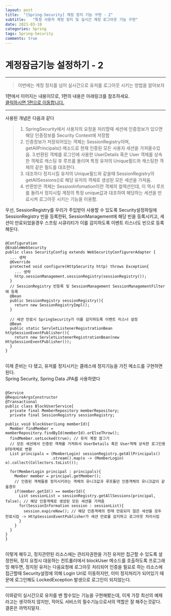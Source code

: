 ```yaml
---
layout: post
title:  "[Spring-Security] 계정 정지 기능 구현 - 2"
subtitle:   "특정 사용자 계정 정지 및 실시간 계정 로그아웃 기능 구현"
date: 2021-03-18
categories: Spring
tags: Spring-Security
comments: true
---
```


# 계정잠금기능 설정하기 - 2
---
>이번에는 계정 정지를 넘어 실시간으로 유저를 로그아웃 시키는 방법을 알아보자

1편에서 이어지는 내용이므로, 1편의 내용은 아래링크를 참조하세요.  
[클릭하시면 1편으로 이동합니다.](https://dev-gyus.github.io/spring/2021/03/16/SpringSecurity-AccountLock-2.html)  
***

사용된 개념은 다음과 같다
>1. SpringSecurity에서 사용자의 요청을 처리할때 세션에 인증정보가 있으면 해당 인증정보를 Security Context에 저장함
>2. 인증정보가 저장되어있는 객체는 SessionRegistry이며, getAllPrincipals() 메소드로 현재 인증된 모든 사용자 세션을 가져올수있음.
>3.반환된 객체를 로그인에 사용한 UserDetails 혹은 User 객체를 상속한 객체로 캐스팅 후 루프를 돌리며 특정 유저의 Unique필드와 캐스팅한 객체의 같은 필드를 대조한다.  
>4. 대조하다 정지시킬 유저의 Unique필드와 같을때 SessionRegistry의 getAllSessions()로 해당 유저의 객체로 생성된 모든 세션을 가져옴.
>5. 반환받은 객체는 SessionInfomation이란 객체의 컬렉션인데, 이 역시 루프를 돌려서 정지시킬 계정의 특정 unique값과 대조하여 해당하는 세션을 만료시켜 로그아웃 시키는 기능을 이용함.

우선, SessionRegistry를 우리가 주입받아 사용할 수 있도록 Security설정파일에 SessionRegistry 빈을 등록한뒤, SessionManagement에 해당 빈을 등록시키고, 세션이 만료되었을경우 스프링 시큐리티가 이를 감지하도록 이벤트 리스너도
빈으로 등록해둔다.  


<pre>
<code>
@Configuration  
@EnableWebSecurity
public class SecurityConfig extends WebSecurityConfigurerAdapter {
  ... 생략
  @Override
  protected void configure(HttpSecurity http) throws Exception{
    ... 생략
    http.sessionManagement.sessionRegistry(sessionRegistry());
  }
  // SessionRegistry 빈등록 및 SessionManagement SessionManagementFilter에 등록
  @Bean
  public SessionRegistry sessionRegistry(){
    return new SessionRegistryImpl();
  }

  // 세션 만료시 SpringSecurity가 이를 감지하도록 이벤트 리스너 설정
  @Bean
  public static ServletListenerRegistrationBean<HttpSessionEventPublisher> httpSessionEventPublisher(){
    return new ServletListenerRegistrationBean<HttpSessionEventPublisher>(new HttpSessionEventPublisher());
  }
}
</code>
</pre>

이제 준비는 다 됐고, 유저를 정지시키는 클래스에 정지기능을 가진 메소드를 구현하면된다.  
Spring Security, Spring Data JPA를 사용하였다
<pre>
<code>
@Service
@RequireArgsConstructor
@Transactional
public class BlockUserService{
  private final MemberRepository memberRepository;
  private final SessionRegistry sessionRegistry;

public void blockUser(Long memberId){
  Member findMember = memberRepository.findById(memberId).orElseThrow();
  findMember.setLocked(true); // 유저 계정 잠그기
  // 모든 세션에서 인증된 객체를 가져와서 UserDetails 혹은 User객체 상속한 로그인용 DTO객체로 변환
  List<MemberLogin> principals = (MemberLogin) sessionRegistry.getAllPrincipals()
                    .stream().map(o -> (MemberLogin) o).collect(Collectors.toList());

  for(MemberLogin principal : principals){
    Member member = principal.getMember();
    // 인증된 객체들중 정지시키려는 객체의 유니크값과 루프돌던 인증객체의 유니크값이 같을경우
    if(member.getId() == memberId){
      List<SessionInformation> sessionList = sessionRegistry.getAllSessions(principal, false); // 해당 인증객체로 생성된 모든 세션을 가져옴
      for(SessionInformation session : sessionList){
        session.expireNow(); // 해당 인증객체의 현재 만료되지 않은 세션을 모두 만료시킴 -> HttpSessionEventPublisher가 세션 만료를 감지하고 로그아웃 처리시킴
      }
    }
  }
}
}
</code>
</pre>



이렇게 해두고, 정지관련된 리소스에는 관리자권한을 가진 유저만 접근할 수 있도록 설정한뒤, 정지 요청시 대응하는 컨트롤러에서
blockUser 메소드를 호출하도록 프로그래밍 해두면, 정지된 유저는 다음요청에 로그아웃 처리되어 인증을 필요로 하는 리소스에 접근할때 Security설정에 의해 Login Url로 이동하지만, 이미 정지처리가 되어있기 때문에 로그인해도 LockedException 발생으로 로그인이 되지않는다.  
***
이와같이 실시간으로 유저를 밴 할수있는 기능을 구현해봤는데, 이게 가장 최선의 예제라고는 생각하지 않지만, 적어도 서비스의 필수기능으로서의 역할은 잘 해주는것같다.  
결론은 까먹지말자.
